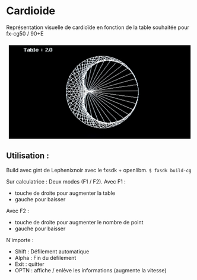 # Cardioide

Représentation visuelle de cardioïde en fonction de la table souhaitée pour fx-cg50 / 90+E
<h3 align="center"> <img src="pic1.jpg"> </h3>

## Utilisation :

Build avec gint de Lephenixnoir avec le fxsdk + openlibm.
`$ fxsdk build-cg`

Sur calculatrice :
Deux modes (F1 / F2).
Avec F1 :
- touche de droite pour augmenter la table
- gauche pour baisser

Avec F2 :
- touche de droite pour augmenter le nombre de point
- gauche pour baisser

N'importe : 
- Shift : Défilement automatique
- Alpha : Fin du défilement
- Exit : quitter
- OPTN : affiche / enlève les informations (augmente la vitesse)
